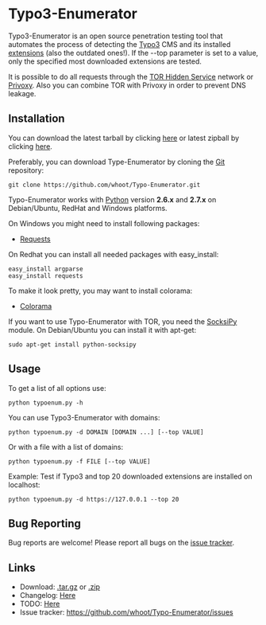 Typo3-Enumerator
===============

Typo3-Enumerator is an open source penetration testing tool that automates the process of detecting the [Typo3](https://typo3.org) CMS and its installed [extensions](https://typo3.org/extensions/repository/?id=23&L=0&q=&tx_solr[filter][outdated]=outdated%3AshowOutdated) (also the outdated ones!).
If the --top parameter is set to a value, only the specified most downloaded extensions are tested.

It is possible to do all requests through the [TOR Hidden Service](https://www.torproject.org/) network or [Privoxy](http://sourceforge.net/projects/ijbswa/files/). Also you can combine TOR with Privoxy in order to prevent DNS leakage.

Installation
----

You can download the latest tarball by clicking [here](https://github.com/whoot/Typo-Enumerator/tarball/master) or latest zipball by clicking  [here](https://github.com/whoot/Typo-Enumerator/zipball/master).

Preferably, you can download Type-Enumerator by cloning the [Git](https://github.com/whoot/Typo-Enumerator) repository:

    git clone https://github.com/whoot/Typo-Enumerator.git

Typo-Enumerator works with [Python](http://www.python.org/download/) version **2.6.x** and **2.7.x** on Debian/Ubuntu, RedHat and Windows platforms.

On Windows you might need to install following packages:

* [Requests](https://pypi.python.org/pypi/requests/2.3.0)

On Redhat you can install all needed packages with easy_install:

	easy_install argparse
	easy_install requests

To make it look pretty, you may want to install colorama:

* [Colorama](https://pypi.python.org/pypi/colorama)

If you want to use Typo-Enumerator with TOR, you need the [SocksiPy](http://socksipy.sourceforge.net/) module.
On Debian/Ubuntu you can install it with apt-get:

	sudo apt-get install python-socksipy

Usage
----

To get a list of all options use:

    python typoenum.py -h

You can use Typo3-Enumerator with domains:

	python typoenum.py -d DOMAIN [DOMAIN ...] [--top VALUE]

Or with a file with a list of domains:

	python typoenum.py -f FILE [--top VALUE]

Example:
Test if Typo3 and top 20 downloaded extensions are installed on localhost:

	python typoenum.py -d https://127.0.0.1 --top 20

Bug Reporting
----
Bug reports are welcome! Please report all bugs on the [issue tracker](https://github.com/whoot/Typo-Enumerator/issues).

Links
----

* Download: [.tar.gz](https://github.com/whoot/Typo-Enumerator/tarball/master) or [.zip](https://github.com/whoot/Typo-Enumerator/archive/master)
* Changelog: [Here](https://github.com/whoot/Typo-Enumerator/blob/master/doc/CHANGELOG.md)
* TODO: [Here](https://github.com/whoot/Typo-Enumerator/blob/master/doc/TODO.md)
* Issue tracker: https://github.com/whoot/Typo-Enumerator/issues